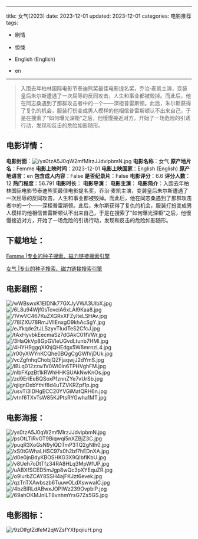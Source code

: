 
---
title: 女气(2023)
date: 2023-12-01
updated: 2023-12-01
categories: 电影推荐
tags:
- 剧情
- 惊悚

- English (English)
- en
---


> 入围去年柏林国际电影节泰迪熊奖最佳电影提名奖，乔治·麦凯主演，变装皇后朱尔斯遭遇了一次屈辱的反同攻击，人生和事业都被毁掉。而此后，他在同志桑遇到了那群攻击者中的一个——深柜普雷斯顿。此后，朱尔斯获得了复仇的机会，服装打扮变成男人模样的他相信普雷斯顿认不出来自己，于是在搜索了“如何曝光深柜”之后，他慢慢接近对方，开始了一场危险的引诱行动，发现和反击的危险如影随形。

## **电影详情**：

**电影封面**：<img src="https://image.tmdb.org/t/p/w200/ys0tzA5J0qW2mfMlrzJJdvipbmN.jpg" alt="/ys0tzA5J0qW2mfMlrzJJdvipbmN.jpg" title="/ys0tzA5J0qW2mfMlrzJJdvipbmN.jpg">
**电影名称**：女气
**原产地片名**：Femme
**电影上映时间**：2023-12-01
**电影上映国家**：English (English)
**原产地语言**：en
**包含成人内容**：False
**是否纪录片**：False
**电影评分**：6.6
**评分人数**：12
**热门程度**：56.791
**电影时长**：
**电影导演**：
**电影主演**：
**电影简介**：入围去年柏林国际电影节泰迪熊奖最佳电影提名奖，乔治·麦凯主演，变装皇后朱尔斯遭遇了一次屈辱的反同攻击，人生和事业都被毁掉。而此后，他在同志桑遇到了那群攻击者中的一个——深柜普雷斯顿。此后，朱尔斯获得了复仇的机会，服装打扮变成男人模样的他相信普雷斯顿认不出来自己，于是在搜索了“如何曝光深柜”之后，他慢慢接近对方，开始了一场危险的引诱行动，发现和反击的危险如影随形。

## **下载地址**：
[Femme |专业的种子搜索、磁力链接搜索引擎](https://movie.amd794.com:2083/?search=Femme&ordering=&mode=match_phrase&page_size=10&page=1)

[女气 |专业的种子搜索、磁力链接搜索引擎](https://movie.amd794.com:2083/?search=%E5%A5%B3%E6%B0%94&ordering=&mode=match_phrase&page_size=10&page=1)
 

## **电影剧照**：
<img src="https://image.tmdb.org/t/p/original/wWBswxK1EIDNk77GXJyVWA3UIbX.jpg" alt="/wWBswxK1EIDNk77GXJyVWA3UIbX.jpg" title="/wWBswxK1EIDNk77GXJyVWA3UIbX.jpg"><img src="https://image.tmdb.org/t/p/original/6L8u94Wjf0sTovciA6xLAI9Kaa8.jpg" alt="/6L8u94Wjf0sTovciA6xLAI9Kaa8.jpg" title="/6L8u94Wjf0sTovciA6xLAI9Kaa8.jpg"><img src="https://image.tmdb.org/t/p/original/1VwVC467KuZXGRxXFZylteLSHAv.jpg" alt="/1VwVC467KuZXGRxXFZylteLSHAv.jpg" title="/1VwVC467KuZXGRxXFZylteLSHAv.jpg"><img src="https://image.tmdb.org/t/p/original/78lZXU78RmJVllEnxgO9khAcSgY.jpg" alt="/78lZXU78RmJVllEnxgO9khAcSgY.jpg" title="/78lZXU78RmJVllEnxgO9khAcSgY.jpg"><img src="https://image.tmdb.org/t/p/original/eJfkqde2tJLSzyvTIudTeS2CfcJ.jpg" alt="/eJfkqde2tJLSzyvTIudTeS2CfcJ.jpg" title="/eJfkqde2tJLSzyvTIudTeS2CfcJ.jpg"><img src="https://image.tmdb.org/t/p/original/tAxHyvbkEecmaSz7dGAkC01fVWr.jpg" alt="/tAxHyvbkEecmaSz7dGAkC01fVWr.jpg" title="/tAxHyvbkEecmaSz7dGAkC01fVWr.jpg"><img src="https://image.tmdb.org/t/p/original/3HaQkVp8GpGVIeUGvdLtunb7HMl.jpg" alt="/3HaQkVp8GpGVIeUGvdLtunb7HMl.jpg" title="/3HaQkVp8GpGVIeUGvdLtunb7HMl.jpg"><img src="https://image.tmdb.org/t/p/original/4HYH9ggqXKhjQHEdgx5W8mrnzL4.jpg" alt="/4HYH9ggqXKhjQHEdgx5W8mrnzL4.jpg" title="/4HYH9ggqXKhjQHEdgx5W8mrnzL4.jpg"><img src="https://image.tmdb.org/t/p/original/r00yXWYnKCQhe0BQgCgGWIVjDUk.jpg" alt="/r00yXWYnKCQhe0BQgCgGWIVjDUk.jpg" title="/r00yXWYnKCQhe0BQgCgGWIVjDUk.jpg"><img src="https://image.tmdb.org/t/p/original/vcZgfnhqChobjQZFjaqwjJ2dYmS.jpg" alt="/vcZgfnhqChobjQZFjaqwjJ2dYmS.jpg" title="/vcZgfnhqChobjQZFjaqwjJ2dYmS.jpg"><img src="https://image.tmdb.org/t/p/original/lBLq012zzw1V0WI0ln6TPHVghFM.jpg" alt="/lBLq012zzw1V0WI0ln6TPHVghFM.jpg" title="/lBLq012zzw1V0WI0ln6TPHVghFM.jpg"><img src="https://image.tmdb.org/t/p/original/nlbFKpzBt1kRWhHHKSUAkNwKnOs.jpg" alt="/nlbFKpzBt1kRWhHHKSUAkNwKnOs.jpg" title="/nlbFKpzBt1kRWhHHKSUAkNwKnOs.jpg"><img src="https://image.tmdb.org/t/p/original/zd9ErIEeBQSoxPfznnZYe7vUrSb.jpg" alt="/zd9ErIEeBQSoxPfznnZYe7vUrSb.jpg" title="/zd9ErIEeBQSoxPfznnZYe7vUrSb.jpg"><img src="https://image.tmdb.org/t/p/original/qjignDxbYthif8d4uTZVKRZpf1p.jpg" alt="/qjignDxbYthif8d4uTZVKRZpf1p.jpg" title="/qjignDxbYthif8d4uTZVKRZpf1p.jpg"><img src="https://image.tmdb.org/t/p/original/usvTi3IDHgECC20YVGiMatQRH6n.jpg" alt="/usvTi3IDHgECC20YVGiMatQRH6n.jpg" title="/usvTi3IDHgECC20YVGiMatQRH6n.jpg"><img src="https://image.tmdb.org/t/p/original/vtnf6TXvTsW85KJPtsRYGwha1MT.jpg" alt="/vtnf6TXvTsW85KJPtsRYGwha1MT.jpg" title="/vtnf6TXvTsW85KJPtsRYGwha1MT.jpg">

## **电影海报**：
<img src="https://image.tmdb.org/t/p/original/ys0tzA5J0qW2mfMlrzJJdvipbmN.jpg" alt="/ys0tzA5J0qW2mfMlrzJJdvipbmN.jpg" title="/ys0tzA5J0qW2mfMlrzJJdvipbmN.jpg"><img src="https://image.tmdb.org/t/p/original/psOtLTiRvGT9Biqwqi5nXZBjZ3C.jpg" alt="/psOtLTiRvGT9Biqwqi5nXZBjZ3C.jpg" title="/psOtLTiRvGT9Biqwqi5nXZBjZ3C.jpg"><img src="https://image.tmdb.org/t/p/original/puqR3XoGsN9ylQDTmP3TQ2gNIh0.jpg" alt="/puqR3XoGsN9ylQDTmP3TQ2gNIh0.jpg" title="/puqR3XoGsN9ylQDTmP3TQ2gNIh0.jpg"><img src="https://image.tmdb.org/t/p/original/xS0tGWhaLHSC97x0h2bf7hEDnXA.jpg" alt="/xS0tGWhaLHSC97x0h2bf7hEDnXA.jpg" title="/xS0tGWhaLHSC97x0h2bf7hEDnXA.jpg"><img src="https://image.tmdb.org/t/p/original/d0e0jnBdyKBOSHKG3X9QIbflKbU.jpg" alt="/d0e0jnBdyKBOSHKG3X9QIbflKbU.jpg" title="/d0e0jnBdyKBOSHKG3X9QIbflKbU.jpg"><img src="https://image.tmdb.org/t/p/original/v8Ueh7oDtTfz34RA8HLq3MpWfUP.jpg" alt="/v8Ueh7oDtTfz34RA8HLq3MpWfUP.jpg" title="/v8Ueh7oDtTfz34RA8HLq3MpWfUP.jpg"><img src="https://image.tmdb.org/t/p/original/uABXfSCED5mJgp8wQc3pXYEquZR.jpg" alt="/uABXfSCED5mJgp8wQc3pXYEquZR.jpg" title="/uABXfSCED5mJgp8wQc3pXYEquZR.jpg"><img src="https://image.tmdb.org/t/p/original/o9lurbZCAY8SSH4ajFKJzt6evek.jpg" alt="/o9lurbZCAY8SSH4ajFKJzt6evek.jpg" title="/o9lurbZCAY8SSH4ajFKJzt6evek.jpg"><img src="https://image.tmdb.org/t/p/original/qzTnTXAwbszb6TuuwOLdXswwaIC.jpg" alt="/qzTnTXAwbszb6TuuwOLdXswwaIC.jpg" title="/qzTnTXAwbszb6TuuwOLdXswwaIC.jpg"><img src="https://image.tmdb.org/t/p/original/4bzBlRLdABwxJOPIWz239OvpbiP.jpg" alt="/4bzBlRLdABwxJOPIWz239OvpbiP.jpg" title="/4bzBlRLdABwxJOPIWz239OvpbiP.jpg"><img src="https://image.tmdb.org/t/p/original/69ahOKMJnILT8vnhmYrsG7Zs5GS.jpg" alt="/69ahOKMJnILT8vnhmYrsG7Zs5GS.jpg" title="/69ahOKMJnILT8vnhmYrsG7Zs5GS.jpg">

## **电影图标**：
<img src="https://image.tmdb.org/t/p/original/9zDlfgtZdfeM2qWZsfYXfpqiiuH.png" alt="/9zDlfgtZdfeM2qWZsfYXfpqiiuH.png" title="/9zDlfgtZdfeM2qWZsfYXfpqiiuH.png">
